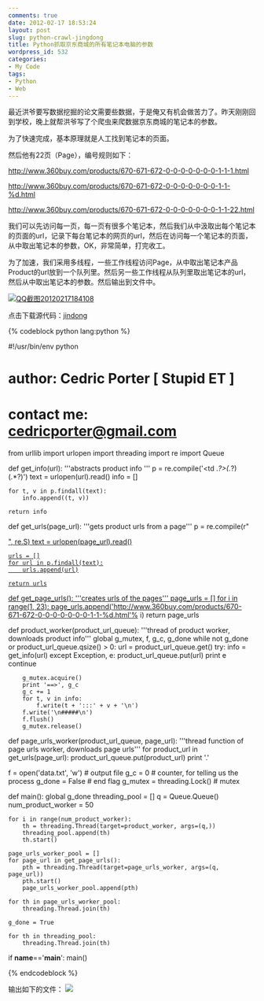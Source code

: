 ```yaml
---
comments: true
date: 2012-02-17 18:53:24
layout: post
slug: python-crawl-jingdong
title: Python抓取京东商城的所有笔记本电脑的参数
wordpress_id: 532
categories:
- My Code
tags:
- Python
- Web
---
```


最近洪爷要写数据挖掘的论文需要些数据，于是俺又有机会做苦力了。昨天刚刚回到学校，晚上就帮洪爷写了个爬虫来爬数据京东商城的笔记本的参数。

为了快速完成，基本原理就是人工找到笔记本的页面。

然后他有22页（Page），编号规则如下：

http://www.360buy.com/products/670-671-672-0-0-0-0-0-0-0-1-1-1.html

http://www.360buy.com/products/670-671-672-0-0-0-0-0-0-0-1-1-%d.html

http://www.360buy.com/products/670-671-672-0-0-0-0-0-0-0-1-1-22.html

<!-- more -->

我们可以先访问每一页，每一页有很多个笔记本，然后我们从中汲取出每个笔记本的页面的url，记录下每台笔记本的网页的url，然后在访问每一个笔记本的页面，从中取出笔记本的参数，OK，非常简单，打完收工。

为了加速，我们采用多线程，一些工作线程访问Page，从中取出笔记本产品Product的url放到一个队列里。然后另一些工作线程从队列里取出笔记本的url，然后从中取出笔记本的参数。然后输出到文件中。

[![QQ截图20120217184108](http://everet.org/wp-content/uploads/2012/02/QQ20120217184108_thumb.png)](http://everet.org/wp-content/uploads/2012/02/QQ20120217184108.png)

点击下载源代码：[jindong](http://everet.org/wp-content/uploads/2012/02/jindong.rar)


{% codeblock python lang:python %}

#!/usr/bin/env python
# author: Cedric Porter [ Stupid ET ]
# contact me: cedricporter@gmail.com

from urllib import urlopen
import threading
import re
import Queue

def get_info(url):
    '''abstracts product info '''
    p = re.compile('<tr><td .*?>(.*?)</td><td>(.*?)</td></tr>')
    text = urlopen(url).read()
    info = []

    for t, v in p.findall(text):
        info.append((t, v))

    return info

def get_urls(page_url):
    '''gets product urls from a page'''
    p = re.compile(r"<div class='p-name'><a target='_blank' href='(.*?)'>", re.S)
    text = urlopen(page_url).read()

    urls = []
    for url in p.findall(text):
        urls.append(url)

    return urls

def get_page_urls():
    '''creates urls of the pages'''
    page_urls = []
    for i in range(1, 23):
        page_urls.append('http://www.360buy.com/products/670-671-672-0-0-0-0-0-0-0-1-1-%d.html'% i)
    return page_urls

def product_worker(product_url_queue):
    '''thread of product worker, downloads product info'''
    global g_mutex, f, g_c, g_done
    while not g_done or product_url_queue.qsize() > 0:
        url = product_url_queue.get()
        try:
            info = get_info(url)
        except Exception, e:
            product_url_queue.put(url)
            print e
            continue

        g_mutex.acquire()
        print '==>', g_c
        g_c += 1
        for t, v in info:
            f.write(t + ':::' + v + '\n')
        f.write('\n#####\n')
        f.flush()
        g_mutex.release()

def page_urls_worker(product_url_queue, page_url):
    '''thread function of page urls worker, downloads page urls'''
    for product_url in get_urls(page_url):
        product_url_queue.put(product_url)
        print '.'

f = open('data.txt', 'w')   # output file
g_c = 0                     # counter, for telling us the process
g_done = False              # end flag
g_mutex = threading.Lock()  # mutex

def main():
    global g_done
    threading_pool = []
    q = Queue.Queue()
    num_product_worker = 50

    for i in range(num_product_worker):
        th = threading.Thread(target=product_worker, args=(q,))
        threading_pool.append(th)
        th.start()

    page_urls_worker_pool = []
    for page_url in get_page_urls():
        pth = threading.Thread(target=page_urls_worker, args=(q, page_url))
        pth.start()
        page_urls_worker_pool.append(pth)

    for th in page_urls_worker_pool:
        threading.Thread.join(th)

    g_done = True

    for th in threading_pool:
        threading.Thread.join(th)

if __name__=='__main__':
    main()


{% endcodeblock %}

输出如下的文件：
[![](http://everet.org/wp-content/uploads/2012/02/QQ截图20120217192017.png)](http://everet.org/wp-content/uploads/2012/02/QQ截图20120217192017.png)

